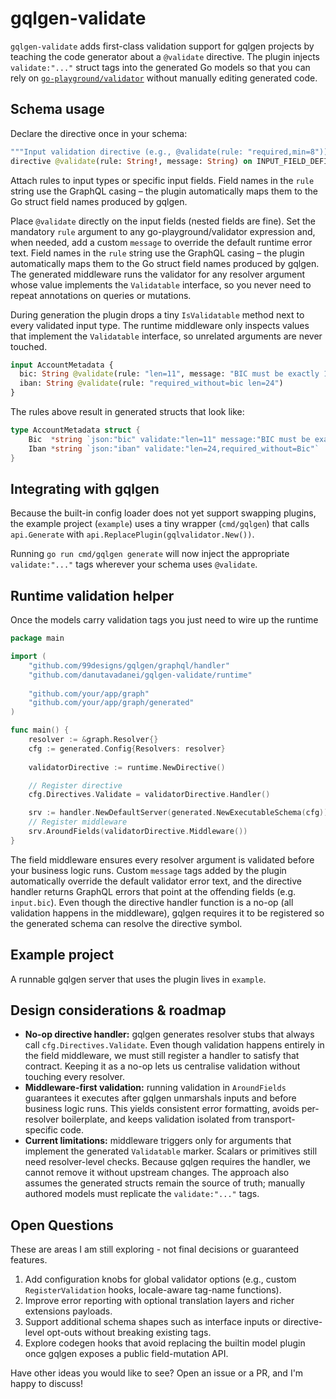 # gqlgen-validate 

`gqlgen-validate` adds first-class validation support for gqlgen projects by
teaching the code generator about a `@validate` directive. The plugin injects
`validate:"..."` struct tags into the generated Go models so that you can rely on
[`go-playground/validator`](https://github.com/go-playground/validator) without
manually editing generated code.

## Schema usage

Declare the directive once in your schema:

```graphql
"""Input validation directive (e.g., @validate(rule: "required,min=8"))."""
directive @validate(rule: String!, message: String) on INPUT_FIELD_DEFINITION| ARGUMENT_DEFINITION
```

Attach rules to input types or specific input fields. Field names in the `rule`
string use the GraphQL casing – the plugin automatically maps them to the Go
struct field names produced by gqlgen.

Place `@validate` directly on the input fields (nested fields are fine). Set the
mandatory `rule` argument to any go-playground/validator expression and, when
needed, add a custom `message` to override the default runtime error text. Field
names in the `rule` string use the GraphQL casing – the plugin automatically
maps them to the Go struct field names produced by gqlgen. The generated
middleware runs the validator for any resolver argument whose value implements the
`Validatable` interface, so you never need to repeat annotations on queries or mutations.

During generation the plugin drops a tiny `IsValidatable` method next to every
validated input type. The runtime middleware only inspects values that
implement the `Validatable` interface, so unrelated arguments are never
touched.

```graphql
input AccountMetadata {
  bic: String @validate(rule: "len=11", message: "BIC must be exactly 11 chars")
  iban: String @validate(rule: "required_without=bic len=24")
}
```

The rules above result in generated structs that look like:

```go
type AccountMetadata struct {
    Bic  *string `json:"bic" validate:"len=11" message:"BIC must be exactly 11 chars"`
    Iban *string `json:"iban" validate:"len=24,required_without=Bic"`
}
```

## Integrating with gqlgen

Because the built-in config loader does not yet support swapping plugins, the
example project (`example`) uses a tiny wrapper (`cmd/gqlgen`) that calls
`api.Generate` with `api.ReplacePlugin(gqlvalidator.New())`.

Running `go run cmd/gqlgen generate` will now inject the  appropriate `validate:"..."`
tags wherever your schema uses `@validate`.

## Runtime validation helper

Once the models carry validation tags you just need to wire up the runtime

```go
package main

import (
    "github.com/99designs/gqlgen/graphql/handler"
    "github.com/danutavadanei/gqlgen-validate/runtime"
	
    "github.com/your/app/graph"
    "github.com/your/app/graph/generated"
)

func main() {
	resolver := &graph.Resolver{}
	cfg := generated.Config{Resolvers: resolver}
	
    validatorDirective := runtime.NewDirective()

	// Register directive
	cfg.Directives.Validate = validatorDirective.Handler()

	srv := handler.NewDefaultServer(generated.NewExecutableSchema(cfg))
    // Register middleware
	srv.AroundFields(validatorDirective.Middleware())
}
```

The field middleware ensures every resolver argument is validated before your
business logic runs. Custom `message` tags added by the plugin automatically
override the default validator error text, and the directive handler returns
GraphQL errors that point at the offending fields (e.g. `input.bic`). Even
though the directive handler function is a no-op (all validation happens in the
middleware), gqlgen requires it to be registered so the generated schema can
resolve the directive symbol.

## Example project

A runnable gqlgen server that uses the plugin lives in `example`.

## Design considerations & roadmap

- **No-op directive handler:** gqlgen generates resolver stubs that always call
  `cfg.Directives.Validate`. Even though validation happens entirely in the
  field middleware, we must still register a handler to satisfy that contract.
  Keeping it as a no-op lets us centralise validation without touching every
  resolver.
- **Middleware-first validation:** running validation in `AroundFields`
  guarantees it executes after gqlgen unmarshals inputs and before business
  logic runs. This yields consistent error formatting, avoids per-resolver
  boilerplate, and keeps validation isolated from transport-specific code.
- **Current limitations:** middleware triggers only for arguments that
  implement the generated `Validatable` marker. Scalars or primitives still need
  resolver-level checks. Because gqlgen requires the handler, we cannot remove
  it without upstream changes. The approach also assumes the generated structs
  remain the source of truth; manually authored models must replicate the
  `validate:"..."` tags.

## Open Questions

These are areas I am still exploring - not final decisions or guaranteed features.  

1. Add configuration knobs for global validator options (e.g., custom
   `RegisterValidation` hooks, locale-aware tag-name functions).
2. Improve error reporting with optional translation layers and richer
   extensions payloads.
3. Support additional schema shapes such as interface inputs or directive-level
   opt-outs without breaking existing tags.
4. Explore codegen hooks that avoid replacing the builtin model plugin once
   gqlgen exposes a public field-mutation API.

Have other ideas you would like to see? Open an issue or a PR, and I'm happy to discuss!
